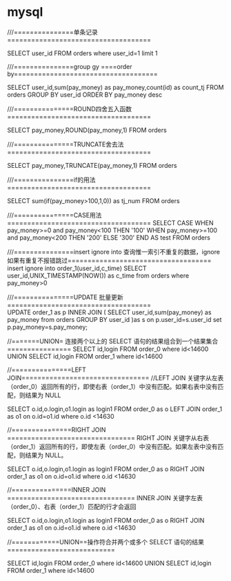 # mysql
///===============单条记录====================================

SELECT user_id FROM orders where user_id=1 limit 1

///===============group gy ====order by====================================

SELECT user_id,sum(pay_money) as pay_money,count(id) as count_tj  FROM orders GROUP BY user_id ORDER BY pay_money desc

///===============ROUND四舍五入函数====================================

SELECT pay_money,ROUND(pay_money,1)  FROM orders

///===============TRUNCATE舍去法====================================

SELECT pay_money,TRUNCATE(pay_money,1)  FROM orders


///===============if的用法====================================

SELECT sum(if(pay_money>100,1,0)) as tj_num FROM orders

///===============CASE用法====================================
SELECT
CASE
WHEN pay_money>=0 and pay_money<100 THEN
    '100'
WHEN pay_money>=100 and pay_money<200 THEN
    '200'
ELSE
    '300'
END AS test 
FROM
    orders
    
 ///===============insert ignore into 查询惟一索引不重复的数据，ignore如果有重复不报错跳过====================================   
insert ignore into order_1(user_id,c_time)
SELECT user_id,UNIX_TIMESTAMP(NOW()) as c_time 
from orders where pay_money>0

///===============UPDATE 批量更新====================================   
UPDATE order_1 as p
  INNER JOIN
  (
    SELECT user_id,sum(pay_money) as pay_money from orders GROUP BY user_id
  )as s on  p.user_id=s.user_id
  set p.pay_money=s.pay_money;


//=======UNION= 连接两个以上的 SELECT 语句的结果组合到一个结果集合================
SELECT id,login FROM order_0 where id<14600
UNION
SELECT id,login FROM order_1  where id<14600


//===============LEFT JOIN================================
//LEFT JOIN 关键字从左表（order_0）返回所有的行，即使右表（order_1）中没有匹配。如果右表中没有匹配，则结果为 NULL

SELECT o.id,o.login,o1.login as login1 FROM order_0 as o LEFT JOIN order_1  as o1 on o.id=o1.id where o.id <14630

//===============RIGHT JOIN ================================
RIGHT JOIN 关键字从右表（order_1）返回所有的行，即使左表（order_0）中没有匹配。如果左表中没有匹配，则结果为 NULL。

SELECT o.id,o.login,o1.login as login1 FROM order_0 as o RIGHT JOIN order_1  as o1 on o.id=o1.id where o.id <14630


//===============INNER JOIN ================================
INNER JOIN 关键字左表（order_0）、右表（order_1）匹配的行才会返回

SELECT o.id,o.login,o1.login as login1 FROM order_0 as o RIGHT JOIN order_1  as o1 on o.id=o1.id where o.id <14630


//============UNION==操作符合并两个或多个 SELECT 语句的结果===========================

SELECT id,login FROM order_0 where id<14600
UNION
SELECT id,login FROM order_1 where id<14600
